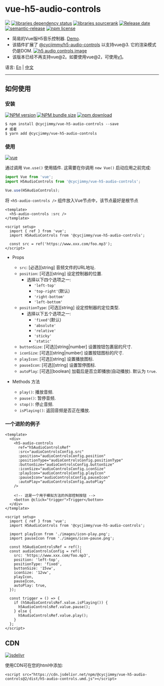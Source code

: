 # vue-h5-audio-controls

![][workflows-badge-image]
[![libraries dependency status][libraries-status-image]][libraries-status-url]
[![libraries sourcerank][libraries-sourcerank-image]][libraries-sourcerank-url]
[![Release date][release-date-image]][release-url]
[![semantic-release][semantic-image]][semantic-url]
[![npm license][license-image]][download-url]

* 简易的Vue版H5音乐控制器. [Demo][github-pages-url]. 
* 该插件扩展了 [@cycjimmy/h5-audio-controls][h5-audio-controls-url] 以支持vue@3. 它的渲染模式仍是DOM. [![h5 audio controls image][h5-audio-controls-image]][h5-audio-controls-url]
* 该版本已经不再支持vue@2。如要使用vue@2，可使用[v1][github-tag-v1]。

语言: [En][Readme-url-En] | [中文][Readme-url-ZhCN]
***

## 如何使用
### 安装
[![NPM version][npm-image]][npm-url]
[![NPM bundle size][npm-bundle-size-image]][npm-url]
[![npm download][download-image]][download-url]

```shell
$ npm install @cycjimmy/vue-h5-audio-controls --save
# 或者
$ yarn add @cycjimmy/vue-h5-audio-controls
```

### 使用
[![vue][vue-image]][vue-url]

通过调用 `Vue.use()` 使用插件. 这需要在你调用 `new Vue()` 启动应用之前完成:
```javascript
import Vue from 'vue';
import H5AudioControls from '@cycjimmy/vue-h5-audio-controls';

Vue.use(H5AudioControls);
```

将 `<h5-audio-controls />` 组件放入Vue节点中，该节点最好是根节点
```vue
<template>
  <h5-audio-controls :src />
</template>

<script setup>
  import { ref } from 'vue';
  import H5AudioControls from '@cycjimmy/vue-h5-audio-controls';
  
  const src = ref('https://www.xxx.com/foo.mp3');
</script>
```

* Props
  * `src`: [必选][string] 音频文件的URL地址.
  * `position`: [可选][string] 设定控制器的位置.
    * 选择以下四个选项之一:
      * `'left-top'`
      * `'top-right'`(默认)
      * `'right-bottom'`
      * `'left-bottom'`
  * `positionType`: [可选][string] 设定控制器的定位类型.
    * 选择以下五个选项之一:
      * `'fixed'`(默认)
      * `'absolute'`
      * `'relative'`
      * `'sticky'`
      * `'static'`
  * `buttonSize`: [可选][string|number] 设置按钮包裹层的尺寸.
  * `iconSize`: [可选][string|number] 设置按钮图标的尺寸.
  * `playIcon`: [可选][string] 设置播放图标.
  * `pauseIcon`: [可选][string] 设置暂停图标.
  * `autoPlay`: [可选][boolean] 加载后是否立即播放(自动播放). 默认为 `true`.

* Methods 方法
  * `play()`: 播放音频.
  * `pause()`: 暂停音频.
  * `stop()`: 停止音频.
  * `isPlaying()`: 返回音频是否正在播放.
  
### 一个进阶的例子
```vue
<template>
  <div>
    <h5-audio-controls 
      ref="h5AudioControlsRef"
      :src="audioControlsConfig.src"
      :position="audioControlsConfig.position"
      :positionType="audioControlsConfig.positionType"
      :buttonSize="audioControlsConfig.buttonSize"
      :iconSize="audioControlsConfig.iconSize"
      :playIcon="audioControlsConfig.playIcon"
      :pauseIcon="audioControlsConfig.pauseIcon"
      :autoPlay="audioControlsConfig.autoPlay"
    />

    <!-- 这是一个用于模拟方法的外部控制按钮 -->
    <botton @click="trigger">Trigger</botton>
  </div>
</template>
  
<script setup>
  import { ref } from 'vue';
  import H5AudioControls from '@cycjimmy/vue-h5-audio-controls';
  
  import playIcon from './images/icon-play.png';
  import pauseIcon from './images/icon-pause.png';

  const h5AudioControlsRef = ref();
  const audioControlsConfig = ref({
    src: 'https://www.xxx.com/foo.mp3',
    position: 'left-top',
    positionType: 'fixed',
    buttonSize: '15vw',
    iconSize: '12vw',
    playIcon,
    pauseIcon,
    autoPlay: true,
  });

  const trigger = () => {
    if (h5AudioControlsRef.value.isPlaying()) {
      h5AudioControlsRef.value.pause();
    } else {
      h5AudioControlsRef.value.play();
    }
  };
</script>
```

## CDN
[![jsdelivr][jsdelivr-image]][jsdelivr-url]

使用CDN可在您的html中添加:
```text
<script src="https://cdn.jsdelivr.net/npm/@cycjimmy/vue-h5-audio-controls@2/dist/h5-audio-controls.umd.js"></script>
```

<!-- Links: -->
[npm-image]: https://img.shields.io/npm/v/@cycjimmy/vue-h5-audio-controls
[npm-url]: https://npmjs.org/package/@cycjimmy/vue-h5-audio-controls
[npm-bundle-size-image]: https://img.shields.io/bundlephobia/min/@cycjimmy/vue-h5-audio-controls

[download-image]: https://img.shields.io/npm/dt/@cycjimmy/vue-h5-audio-controls
[download-url]: https://npmjs.org/package/@cycjimmy/vue-h5-audio-controls

[jsdelivr-image]: https://img.shields.io/jsdelivr/npm/hy/@cycjimmy/vue-h5-audio-controls
[jsdelivr-url]: https://www.jsdelivr.com/package/npm/@cycjimmy/vue-h5-audio-controls

[workflows-badge-image]: https://github.com/cycjimmy/vue-h5-audio-controls/workflows/Test%20CI/badge.svg

[libraries-status-image]: https://img.shields.io/librariesio/release/npm/@cycjimmy/vue-h5-audio-controls
[libraries-sourcerank-image]: https://img.shields.io/librariesio/sourcerank/npm/@cycjimmy/vue-h5-audio-controls
[libraries-status-url]: https://libraries.io/github/cycjimmy/vue-h5-audio-controls
[libraries-sourcerank-url]: https://libraries.io/npm/@cycjimmy%2Fvue-h5-audio-controls

[release-date-image]: https://img.shields.io/github/release-date/cycjimmy/vue-h5-audio-controls
[release-url]: https://github.com/cycjimmy/vue-h5-audio-controls/releases

[vue-image]: https://img.shields.io/github/package-json/dependency-version/cycjimmy/vue-h5-audio-controls/dev/vue
[vue-url]: https://github.com/vuejs/vue

[h5-audio-controls-image]: https://img.shields.io/github/package-json/dependency-version/cycjimmy/vue-h5-audio-controls/@cycjimmy/h5-audio-controls
[h5-audio-controls-url]: https://github.com/cycjimmy/h5-audio-controls

[semantic-image]: https://img.shields.io/badge/%20%20%F0%9F%93%A6%F0%9F%9A%80-semantic--release-e10079.svg
[semantic-url]: https://github.com/semantic-release/semantic-release

[license-image]: https://img.shields.io/npm/l/@cycjimmy/vue-h5-audio-controls

[github-pages-url]: https://cycjimmy.github.io/vue-h5-audio-controls/
[github-tag-v1]: https://github.com/cycjimmy/vue-h5-audio-controls/tree/v1

[Readme-url-En]: https://github.com/cycjimmy/vue-h5-audio-controls/blob/master/README.md
[Readme-url-ZhCN]: https://github.com/cycjimmy/vue-h5-audio-controls/blob/master/README_zhCN.md
